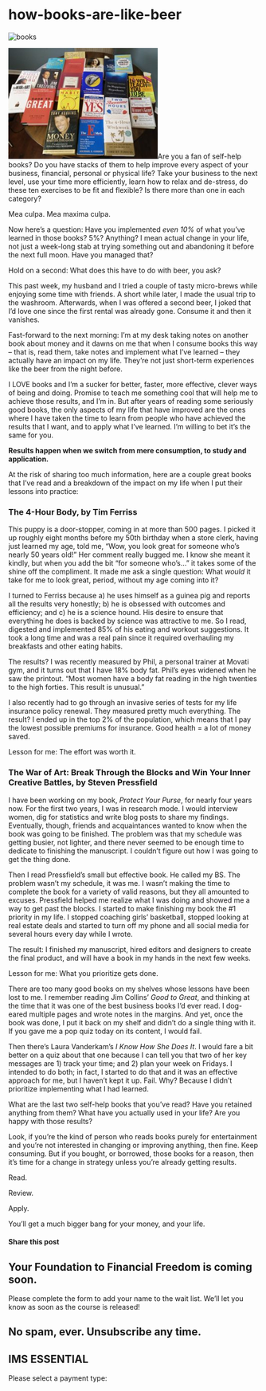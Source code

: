 # how-books-are-like-beer
![books](https://yourfinanciallaunchpad.com/wp-content/uploads/elementor/thumbs/books-qdc6csmzyjnaz3jb8vpanubcewj2e1jgxk39yg6xs8.jpg "books")

![books](attachments/books-300x223.jpg)Are you a fan of self-help books? Do you have stacks of them to help improve every aspect of your business, financial, personal or physical life? Take your business to the next level, use your time more efficiently, learn how to relax and de-stress, do these ten exercises to be fit and flexible? Is there more than one in each category?

Mea culpa. Mea maxima culpa.

Now here’s a question: Have you implemented *even 10%* of what you’ve learned in those books? 5%? Anything? I mean actual change in your life, not just a week-long stab at trying something out and abandoning it before the next full moon. Have you managed that?

Hold on a second: What does this have to do with beer, you ask?

This past week, my husband and I tried a couple of tasty micro-brews while enjoying some time with friends. A short while later, I made the usual trip to the washroom. Afterwards, when I was offered a second beer, I joked that I’d love one since the first rental was already gone. Consume it and then it vanishes.

Fast-forward to the next morning: I’m at my desk taking notes on another book about money and it dawns on me that when I consume books this way – that is, read them, take notes and implement what I’ve learned – they actually have an impact on my life. They’re not just short-term experiences like the beer from the night before.

I LOVE books and I’m a sucker for better, faster, more effective, clever ways of being and doing. Promise to teach me something cool that will help me to achieve those results, and I’m in. But after years of reading some seriously good books, the only aspects of my life that have improved are the ones where I have taken the time to learn from people who have achieved the results that I want, and to apply what I’ve learned. I’m willing to bet it’s the same for you.

**Results happen when we switch from mere consumption, to study and application.**

At the risk of sharing too much information, here are a couple great books that I’ve read and a breakdown of the impact on my life when I put their lessons into practice:

### The 4-Hour Body, by Tim Ferriss

This puppy is a door-stopper, coming in at more than 500 pages. I picked it up roughly eight months before my 50th birthday when a store clerk, having just learned my age, told me, “Wow, you look great for someone who’s nearly 50 years old!” Her comment really bugged me. I know she meant it kindly, but when you add the bit “for someone who’s…” it takes some of the shine off the compliment. It made me ask a single question: What *would* it take for me to look great, period, without my age coming into it?

I turned to Ferriss because a) he uses himself as a guinea pig and reports all the results very honestly; b) he is obsessed with outcomes and efficiency; and c) he is a science hound. His desire to ensure that everything he does is backed by science was attractive to me. So I read, digested and implemented 85% of his eating and workout suggestions. It took a long time and was a real pain since it required overhauling my breakfasts and other eating habits.

The results? I was recently measured by Phil, a personal trainer at Movati gym, and it turns out that I have 18% body fat. Phil’s eyes widened when he saw the printout. “Most women have a body fat reading in the high twenties to the high forties. This result is unusual.”

I also recently had to go through an invasive series of tests for my life insurance policy renewal. They measured pretty much everything. The result? I ended up in the top 2% of the population, which means that I pay the lowest possible premiums for insurance. Good health = a lot of money saved.

Lesson for me: The effort was worth it.

### The War of Art: Break Through the Blocks and Win Your Inner Creative Battles, by Steven Pressfield

I have been working on my book, *Protect Your Purse*, for nearly four years now. For the first two years, I was in research mode. I would interview women, dig for statistics and write blog posts to share my findings. Eventually, though, friends and acquaintances wanted to know when the book was going to be finished. The problem was that my schedule was getting busier, not lighter, and there never seemed to be enough time to dedicate to finishing the manuscript. I couldn’t figure out how I was going to get the thing done.

Then I read Pressfield’s small but effective book. He called my BS. The problem wasn’t my schedule, it was me. I wasn’t making the time to complete the book for a variety of valid reasons, but they all amounted to excuses. Pressfield helped me realize what I was doing and showed me a way to get past the blocks. I started to make finishing my book the #1 priority in my life. I stopped coaching girls’ basketball, stopped looking at real estate deals and started to turn off my phone and all social media for several hours every day while I wrote.

The result: I finished my manuscript, hired editors and designers to create the final product, and will have a book in my hands in the next few weeks.

Lesson for me: What you prioritize gets done.

There are too many good books on my shelves whose lessons have been lost to me. I remember reading Jim Collins’ *Good to Great*, and thinking at the time that it was one of the best business books I’d ever read. I dog-eared multiple pages and wrote notes in the margins. And yet, once the book was done, I put it back on my shelf and didn’t do a single thing with it. If you gave me a pop quiz today on its content, I would fail.

Then there’s Laura Vanderkam’s *I Know How She Does It*. I would fare a bit better on a quiz about that one because I can tell you that two of her key messages are 1) track your time; and 2) plan your week on Fridays. I intended to do both; in fact, I started to do that and it was an effective approach for me, but I haven’t kept it up. Fail. Why? Because I didn’t prioritize implementing what I had learned.

What are the last two self-help books that you’ve read? Have you retained anything from them? What have you actually used in your life? Are you happy with those results?

Look, if you’re the kind of person who reads books purely for entertainment and you’re not interested in changing or improving anything, then fine. Keep consuming. But if you bought, or borrowed, those books for a reason, then it’s time for a change in strategy unless you’re already getting results.

Read.

Review.

Apply.

You’ll get a much bigger bang for your money, and your life.

#### Share this post

## Your Foundation to Financial Freedom is coming soon.

Please complete the form to add your name to the wait list. We’ll let you know as soon as the course is released!

## No spam, ever. Unsubscribe any time.

## IMS ESSENTIAL

Please select a payment type: